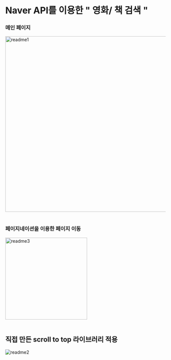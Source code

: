 # Naver API를 이용한 " 영화/ 책 검색 "

### 메인 페이지
<img width="551" alt="readme1" src="https://user-images.githubusercontent.com/104086211/221796074-119c12e4-98af-4550-b156-3be73fdb8167.png">
<br>
<br>

### 페이지네이션을 이용한 페이지 이동
<img width="257" alt="readme3" src="https://user-images.githubusercontent.com/104086211/221796211-39f9b4af-c8aa-4641-84b5-9ebaf4650534.png">
<br>
<br>

## 직접 만든 scroll to top 라이브러리 적용

![readme2](https://user-images.githubusercontent.com/104086211/221796153-98c7791c-c87e-4ebf-95be-61b9c22d4195.gif)
